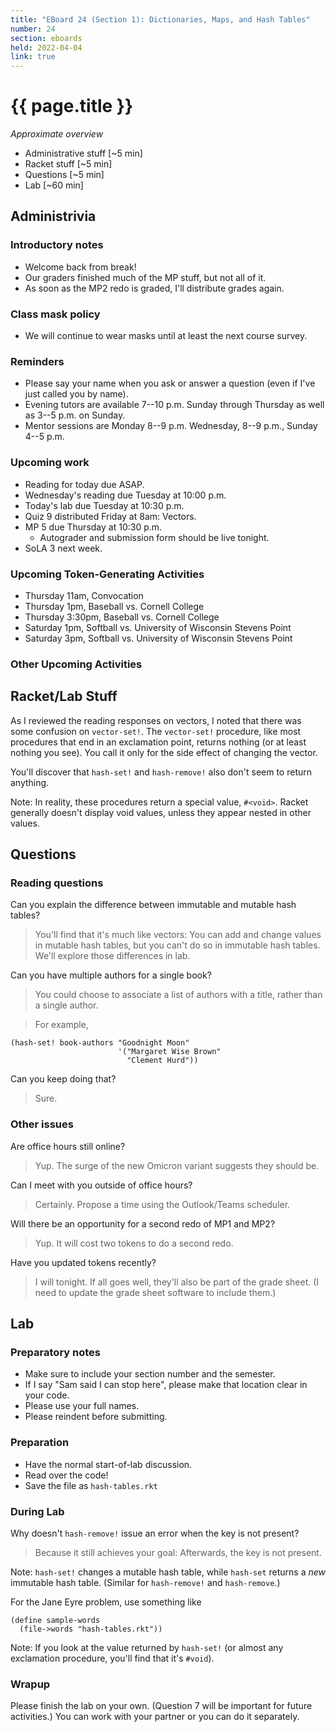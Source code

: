 ```yaml
---
title: "EBoard 24 (Section 1): Dictionaries, Maps, and Hash Tables"
number: 24
section: eboards
held: 2022-04-04
link: true
---
```

# {{ page.title }}

_Approximate overview_

* Administrative stuff [~5 min]
* Racket stuff [~5 min]
* Questions [~5 min]
* Lab [~60 min]

Administrivia
-------------

### Introductory notes

* Welcome back from break!
* Our graders finished much of the MP stuff, but not all of it.
* As soon as the MP2 redo is graded, I'll distribute grades again.

### Class mask policy

* We will continue to wear masks until at least the next course survey.

### Reminders

* Please say your name when you ask or answer a question (even if I've
  just called you by name).
* Evening tutors are available 7--10 p.m. Sunday through Thursday as
  well as 3--5 p.m. on Sunday.
* Mentor sessions are Monday 8--9 p.m.  Wednesday, 8--9 p.m., Sunday 4--5 p.m.

### Upcoming work

* Reading for today due ASAP.
* Wednesday's reading due Tuesday at 10:00 p.m.
* Today's lab due Tuesday at 10:30 p.m. 
* Quiz 9 distributed Friday at 8am: Vectors.
* MP 5 due Thursday at 10:30 p.m.  
    * Autograder and submission form should be live tonight.
* SoLA 3 next week.

### Upcoming Token-Generating Activities

* Thursday 11am, Convocation
* Thursday 1pm, Baseball vs. Cornell College
* Thursday 3:30pm, Baseball vs. Cornell College
* Saturday 1pm, Softball vs. University of Wisconsin Stevens Point
* Saturday 3pm, Softball vs. University of Wisconsin Stevens Point

### Other Upcoming Activities

Racket/Lab Stuff
----------------

As I reviewed the reading responses on vectors, I noted that there
was some confusion on `vector-set!`.  The `vector-set!` procedure,
like most procedures that end in an exclamation point, returns nothing
(or at least nothing you see).  You call it only for the side effect of
changing the vector.

You'll discover that `hash-set!` and `hash-remove!` also don't seem to
return anything.

Note: In reality, these procedures return a special value, `#<void>`.
Racket generally doesn't display void values, unless they appear nested
in other values.

Questions
---------

### Reading questions

Can you explain the difference between immutable and mutable hash tables?

> You'll find that it's much like vectors: You can add and change
values in mutable hash tables, but you can't do so in immutable
hash tables.  We'll explore those differences in lab.

Can you have multiple authors for a single book?

> You could choose to associate a list of authors with a title,
rather than a single author.

> For example, 

  ```
  (hash-set! book-authors "Goodnight Moon" 
                          '("Margaret Wise Brown"
                            "Clement Hurd"))
  ```

Can you keep doing that?

> Sure.

### Other issues

Are office hours still online?

> Yup.  The surge of the new Omicron variant suggests they should be.

Can I meet with you outside of office hours?

> Certainly.  Propose a time using the Outlook/Teams scheduler.

Will there be an opportunity for a second redo of MP1 and MP2?

> Yup.  It will cost two tokens to do a second redo.

Have you updated tokens recently?

> I will tonight.  If all goes well, they'll also be part of the grade sheet.
  (I need to update the grade sheet software to include them.)

Lab
---

### Preparatory notes

* Make sure to include your section number and the semester.
* If I say "Sam said I can stop here", please make that location
  clear in your code.
* Please use your full names.
* Please reindent before submitting.

### Preparation

* Have the normal start-of-lab discussion.
* Read over the code!
* Save the file as `hash-tables.rkt`

### During Lab

Why doesn't `hash-remove!` issue an error when the key is not present?

> Because it still achieves your goal: Afterwards, the key is not present.

Note: `hash-set!` changes a mutable hash table, while `hash-set`
returns a *new* immutable hash table.  (Similar for `hash-remove!` and
`hash-remove`.)

For the Jane Eyre problem, use something like

```
(define sample-words
  (file->words "hash-tables.rkt"))
```

Note: If you look at the value returned by `hash-set!` (or almost
any exclamation procedure, you'll find that it's `#void`).

### Wrapup

Please finish the lab on your own.  (Question 7 will be important for
future activities.)  You can work with your partner or you can do it
separately.
